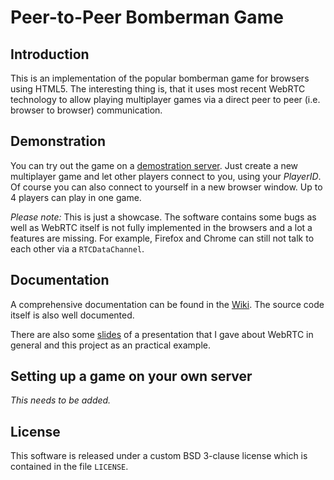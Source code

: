 # Peer-to-Peer Bomberman Game

## Introduction

This is an implementation of the popular bomberman game for browsers using HTML5. The interesting thing is, that it uses most recent WebRTC technology to allow playing multiplayer games via a direct peer to peer (i.e. browser to browser) communication.

## Demonstration

You can try out the game on a [demostration server](http://demo.hello-it.eu/p2p/src/). Just create a new multiplayer game and let other players connect to you, using your *PlayerID*. Of course you can also connect to yourself in a new browser window. Up to 4 players can play in one game.

*Please note:* This is just a showcase. The software contains some bugs as well as WebRTC itself is not fully implemented in the browsers and a lot a features are missing. For example, Firefox and Chrome can still not talk to each other via a `RTCDataChannel`.

## Documentation

A comprehensive documentation can be found in the [Wiki](wiki). The source code itself is also well documented.

There are also some [slides](https://github.com/internaut/p2p-bomberman/raw/master/_docs/webrtc-mkonrad.pdf) of a presentation that I gave about WebRTC in general and this project as an practical example.

## Setting up a game on your own server

*This needs to be added.*

## License

This software is released under a custom BSD 3-clause license which is contained in the file `LICENSE`.
